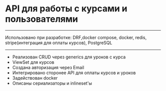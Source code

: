# API для работы с курсами и пользователями
---
Использовано при разработке:
DRF,docker compose, docker, redis, stripe(интеграция для оплаты курсов), PostgreSQL

---
* Реализован CRUD через generics для уроков с курса
* ViewSet для курсов
* Создана авторизация через Email
* Интегрировано сторонее API для оплаты курсов и уроков
* Задействован docker
* Описаны сериализаторы и inlineset'ы
